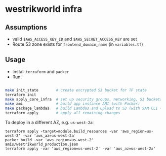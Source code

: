 # westrikworld infra

## Assumptions

- valid `$AWS_ACCESS_KEY_ID`  and `$AWS_SECRET_ACCESS_KEY` are set
- Route 53 zone exists for `frontend_domain_name` (in `variables.tf`)

## Usage

- Install `terraform` and `packer`
- Run:

```sh

make init_state        # create encrypted S3 bucket for TF state
terraform init
make apply_core_infra  # set up security groups, networking, S3 buckets, and IAM roles
make ami               # build app instance AMI (with Packer)
make package_lambdas   # build Lambdas and upload to S3 (with SAM CLI + Docker)
terraform apply        # apply all remaining changes
```

To deploy in a different AZ, e.g. `us-west-2a`:

```
terraform apply -target=module.build_resources -var 'aws_region=us-west-2' -var 'aws_az=us-west-2a'
packer build -var 'aws_region=us-west-2' amis/westrikworld_production.json
terraform apply -var 'aws_region=us-west-2' -var 'aws_az=us-west-2a'
```
